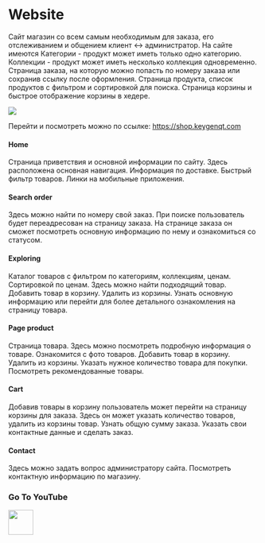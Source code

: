 Website
===

Сайт магазин со всем самым необходимым для заказа, его отслеживанием и общением клиент <-> администратор. 
На сайте имеются Категории - продукт может иметь только одно категорию.
Коллекции - продукт может иметь несколько коллекция одновременно.
Страница заказа, на которую можно попасть по номеру заказа или сохранив ссылку после оформления.
Страница продукта, список продуктов с фильтром и сортировкой для поиска.
Страница корзины и быстрое отображение корзины в хедере.

<div class="PrettyImage">
    <img src="/km-shop/animations/website.gif">
</div>

Перейти и посмотреть можно по ссылке: <a target="_blank" href="https://shop.keygenqt.com">https://shop.keygenqt.com</a>

#### Home

Страница приветствия и основной информации по сайту. 
Здесь расположена основная навигация.
Информация по доставке.
Быстрый фильтр товаров.
Линки на мобильные приложения.

#### Search order

Здесь можно найти по номеру свой заказ. 
При поиске пользователь будет переадресован на страницу заказа.
На странице заказа он сможет посмотреть основную информацию по нему и ознакомиться со статусом.

#### Exploring

Каталог товаров с фильтром по категориям, коллекциям, ценам. 
Сортировкой по ценам. 
Здесь можно найти подходящий товар.
Добавить товар в корзину.
Удалить из корзины.
Узнать основную информацию или перейти для более детального ознакомления на страницу товара.

#### Page product

Страница товара.
Здесь можно посмотреть подробную информация о товаре.
Ознакомится с фото товаров.
Добавить товар в корзину.
Удалить из корзины.
Указать нужное количество товара для покупки.
Посмотреть рекомендованные товары.

#### Cart

Добавив товары в корзину пользователь может перейти на страницу корзины для заказа.
Здесь он может указать количество товаров, удалить из корзины товар.
Узнать общую сумму заказа.
Указать свои контактные данные и сделать заказ.

#### Contact

Здесь можно задать вопрос администратору сайта.
Посмотреть контактную информацию по магазину.

### Go To YouTube

<a target="_blank" href="https://youtu.be/sHN1-LRDH64">
    <img src="/km-shop/images/btn_youtube.gif" style="height: 50px;">
</a>